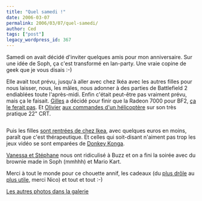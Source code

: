 ```yaml
---
title: "Quel samedi !"
date: 2006-03-07
permalink: 2006/03/07/quel-samedi/
author: Ced
tags: ["post"]
legacy_wordpress_id: 367
---
```


Samedi on avait décidé d'inviter quelques amis pour mon anniversaire. Sur une idée de Soph, ça c'est transformé en lan-party. Une vraie copine de geek que je vous disais :-)

<!-- excerpt -->

Elle avait tout prévu, jusqu'à aller avec chez Ikéa avec les autres filles pour nous laisser, nous, les mâles, nous adonner à des parties de Battlefield 2 endiablées toute l'après-midi. Enfin c'était peut-être pas vraiment prévu, mais ça le faisait. <a href="http://goams.com" hreflang="fr">Gilles</a> a décidé pour finir que la Radeon 7000 pour BF2, <a href="http://64k.be/index.php/gallery/la-fete/annif-ced-200/gilles#gallery" hreflang="fr">ça le ferait pas</a>. Et <a href="http://dibatch.be" hreflang="fr">Olivier</a> <a href="http://64k.be/index.php/gallery/la-fete/annif-ced-200/oliv-bf2#gallery" hreflang="fr">aux commandes d'un hélicoptère</a> sur son très pratique 22" CRT.

<img src="https://64k.be/wp-content/uploads/2006/gallery/c-est-la-fete/annif-ced-2006/bf22.jpg" alt="" />

Puis les filles <a href="http://64k.be/index.php/gallery/la-fete/annif-ced-200/retour-ikea#gallery" hreflang="fr">sont rentrées de chez Ikea</a>, avec quelques euros en moins, paraît que c'est thérapeutique. Et celles qui soit-disant n'aiment pas trop les jeux vidéo se sont emparées de <a href="http://64k.be/index.php/gallery/la-fete/annif-ced-200/donkey-konga1#gallery" hreflang="fr">Donkey Konga</a>.

<a href="http://herdo.be" hreflang="fr">Vanessa et Stéphane</a> nous ont ridiculisé à Buzz et on a fini la soirée avec du brownie made in Soph (mmhhh) et Mario Kart.

Merci à tout le monde pour ce chouette annif, les cadeaux (du <a href="http://www.t-nb.com/1produit-1474-loopi.html" hreflang="fr">plus drôle</a> au [plus utile](http://i20.ebayimg.com/01/i/03/6e/70/8b_2.JPG), merci Nico) et tout et tout :-)

<a href="http://64k.be/index.php/gallery/la-fete/annif-ced-200#gallery" hreflang="fr">Les autres photos dans la galerie</a>

